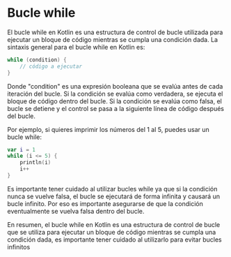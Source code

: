 # Bucle while

El bucle while en Kotlin es una estructura de control de bucle utilizada para ejecutar un bloque de código mientras se cumpla una condición dada. La sintaxis general para el bucle while en Kotlin es:

```kotlin
while (condition) {
    // código a ejecutar
}
```

Donde "condition" es una expresión booleana que se evalúa antes de cada iteración del bucle. Si la condición se evalúa como verdadera, se ejecuta el bloque de código dentro del bucle. Si la condición se evalúa como falsa, el bucle se detiene y el control se pasa a la siguiente línea de código después del bucle.

Por ejemplo, si quieres imprimir los números del 1 al 5, puedes usar un bucle while:

```kotlin
var i = 1
while (i <= 5) {
    println(i)
    i++
}
```

Es importante tener cuidado al utilizar bucles while ya que si la condición nunca se vuelve falsa, el bucle se ejecutará de forma infinita y causará un bucle infinito. Por eso es importante asegurarse de que la condición eventualmente se vuelva falsa dentro del bucle.

En resumen, el bucle while en Kotlin es una estructura de control de bucle que se utiliza para ejecutar un bloque de código mientras se cumpla una condición dada, es importante tener cuidado al utilizarlo para evitar bucles infinitos
